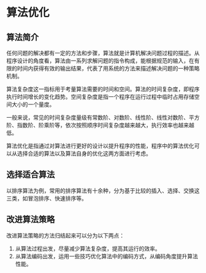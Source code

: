 # 算法优化

## 算法简介

任何问题的解决都有一定的方法和步骤，算法就是计算机解决问题过程的描述。从程序设计的角度看，算法由一系列求解问题的指令构成，能根据规范的输入，在有限的时间内获得有效的输出结果，代表了用系统的方法来描述解决问题的一种策略机制。 

算法复杂度这一指标用于考量算法需要的时间和空间。算法的时间复杂度，即程序执行时间增长的变化趋势。空间复杂度是指一个程序在运行过程中临时占用存储空间大小的一个量度。

一般来说，常见的时间复杂度量级有常数阶、对数阶、线性阶、线性对数阶、平方阶、指数阶、阶乘阶等，依次按照顺序时间复杂度越来越大，执行效率也越来越低。

算法优化是指通过对算法进行更好的设计以提升程序的性能，程序中的算法优化可以从选择合适的算法以及算法自身的优化这两方面进行考虑。



## 选择适合算法

以排序算法为例，常用的排序算法有十余种，分为基于比较的插入、选择、交换这三类，如冒泡排序、快速排序等。 



## 改进算法策略

改进算法策略的方法归结起来可以分为以下两点：

1. 从算法过程出发，尽量减少算法复杂度，提高其运行的效率。
2. 从算法编码出发，运用一些技巧优化算法中的编码方式，从编码角度提升算法性能。 